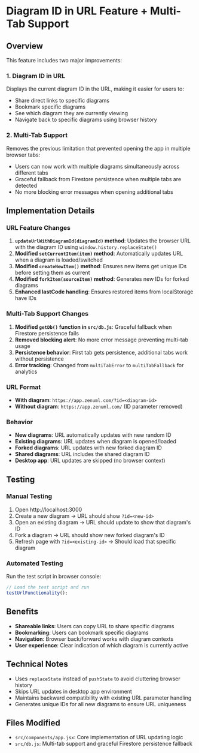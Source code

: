 # Diagram ID in URL Feature + Multi-Tab Support

## Overview
This feature includes two major improvements:

### 1. Diagram ID in URL
Displays the current diagram ID in the URL, making it easier for users to:
- Share direct links to specific diagrams
- Bookmark specific diagrams
- See which diagram they are currently viewing
- Navigate back to specific diagrams using browser history

### 2. Multi-Tab Support
Removes the previous limitation that prevented opening the app in multiple browser tabs:
- Users can now work with multiple diagrams simultaneously across different tabs
- Graceful fallback from Firestore persistence when multiple tabs are detected
- No more blocking error messages when opening additional tabs

## Implementation Details

### URL Feature Changes
1. **`updateUrlWithDiagramId(diagramId)` method**: Updates the browser URL with the diagram ID using `window.history.replaceState()`
2. **Modified `setCurrentItem(item)` method**: Automatically updates URL when a diagram is loaded/switched
3. **Modified `createNewItem()` method**: Ensures new items get unique IDs before setting them as current
4. **Modified `forkItem(sourceItem)` method**: Generates new IDs for forked diagrams
5. **Enhanced lastCode handling**: Ensures restored items from localStorage have IDs

### Multi-Tab Support Changes
1. **Modified `getDb()` function in `src/db.js`**: Graceful fallback when Firestore persistence fails
2. **Removed blocking alert**: No more error message preventing multi-tab usage
3. **Persistence behavior**: First tab gets persistence, additional tabs work without persistence
4. **Error tracking**: Changed from `multiTabError` to `multiTabFallback` for analytics

### URL Format
- **With diagram**: `https://app.zenuml.com/?id=<diagram-id>`
- **Without diagram**: `https://app.zenuml.com/` (ID parameter removed)

### Behavior
- **New diagrams**: URL automatically updates with new random ID
- **Existing diagrams**: URL updates when diagram is opened/loaded
- **Forked diagrams**: URL updates with new forked diagram ID
- **Shared diagrams**: URL includes the shared diagram ID
- **Desktop app**: URL updates are skipped (no browser context)

## Testing

### Manual Testing
1. Open http://localhost:3000
2. Create a new diagram → URL should show `?id=<new-id>`
3. Open an existing diagram → URL should update to show that diagram's ID
4. Fork a diagram → URL should show new forked diagram's ID
5. Refresh page with `?id=<existing-id>` → Should load that specific diagram

### Automated Testing
Run the test script in browser console:
```javascript
// Load the test script and run
testUrlFunctionality();
```

## Benefits
- **Shareable links**: Users can copy URL to share specific diagrams
- **Bookmarking**: Users can bookmark specific diagrams
- **Navigation**: Browser back/forward works with diagram contexts
- **User experience**: Clear indication of which diagram is currently active

## Technical Notes
- Uses `replaceState` instead of `pushState` to avoid cluttering browser history
- Skips URL updates in desktop app environment
- Maintains backward compatibility with existing URL parameter handling
- Generates unique IDs for all new diagrams to ensure URL uniqueness

## Files Modified
- `src/components/app.jsx`: Core implementation of URL updating logic
- `src/db.js`: Multi-tab support and graceful Firestore persistence fallback
